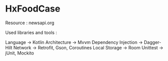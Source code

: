# HxFoodCase

Resource : newsapi.org 

Used libraries and tools : 

Language -> Kotlin
Architecture -> Mvvm
Dependency Injection -> Dagger-Hilt 
Network -> Retrofit, Gson, Coroutines
Local Storage -> Room
Unittest -> jUnit, Mockito 
